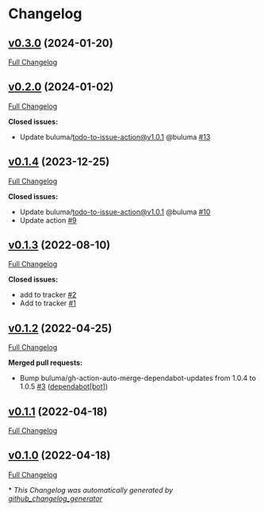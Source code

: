 # Changelog

## [v0.3.0](https://github.com/buluma/ansible-role-snmpd/tree/v0.3.0) (2024-01-20)

[Full Changelog](https://github.com/buluma/ansible-role-snmpd/compare/v0.2.0...v0.3.0)

## [v0.2.0](https://github.com/buluma/ansible-role-snmpd/tree/v0.2.0) (2024-01-02)

[Full Changelog](https://github.com/buluma/ansible-role-snmpd/compare/v0.1.4...v0.2.0)

**Closed issues:**

- Update buluma/todo-to-issue-action@v1.0.1 @buluma [\#13](https://github.com/buluma/ansible-role-snmpd/issues/13)

## [v0.1.4](https://github.com/buluma/ansible-role-snmpd/tree/v0.1.4) (2023-12-25)

[Full Changelog](https://github.com/buluma/ansible-role-snmpd/compare/v0.1.3...v0.1.4)

**Closed issues:**

- Update buluma/todo-to-issue-action@v1.0.1 @buluma [\#10](https://github.com/buluma/ansible-role-snmpd/issues/10)
- Update action [\#9](https://github.com/buluma/ansible-role-snmpd/issues/9)

## [v0.1.3](https://github.com/buluma/ansible-role-snmpd/tree/v0.1.3) (2022-08-10)

[Full Changelog](https://github.com/buluma/ansible-role-snmpd/compare/v0.1.2...v0.1.3)

**Closed issues:**

- add to tracker [\#2](https://github.com/buluma/ansible-role-snmpd/issues/2)
- Add to tracker [\#1](https://github.com/buluma/ansible-role-snmpd/issues/1)

## [v0.1.2](https://github.com/buluma/ansible-role-snmpd/tree/v0.1.2) (2022-04-25)

[Full Changelog](https://github.com/buluma/ansible-role-snmpd/compare/v0.1.1...v0.1.2)

**Merged pull requests:**

- Bump buluma/gh-action-auto-merge-dependabot-updates from 1.0.4 to 1.0.5 [\#3](https://github.com/buluma/ansible-role-snmpd/pull/3) ([dependabot[bot]](https://github.com/apps/dependabot))

## [v0.1.1](https://github.com/buluma/ansible-role-snmpd/tree/v0.1.1) (2022-04-18)

[Full Changelog](https://github.com/buluma/ansible-role-snmpd/compare/v0.1.0...v0.1.1)

## [v0.1.0](https://github.com/buluma/ansible-role-snmpd/tree/v0.1.0) (2022-04-18)

[Full Changelog](https://github.com/buluma/ansible-role-snmpd/compare/e210ad5c7924ae6394c5805c0c18dee52f7ebabf...v0.1.0)



\* *This Changelog was automatically generated by [github_changelog_generator](https://github.com/github-changelog-generator/github-changelog-generator)*
